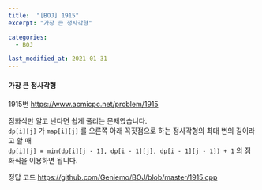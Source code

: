 ```yaml
---
title:  "[BOJ] 1915"
excerpt: "가장 큰 정사각형"

categories:
  - BOJ

last_modified_at: 2021-01-31
---
```


#### 가장 큰 정사각형

1915번 <https://www.acmicpc.net/problem/1915>

점화식만 알고 난다면 쉽게 풀리는 문제였습니다.<br>
`dp[i][j]` 가 `map[i][j]` 를 오른쪽 아래 꼭짓점으로 하는 정사각형의 최대 변의 길이라고 할 때<br>
`dp[i][j] = min(dp[i][j - 1], dp[i - 1][j], dp[i - 1][j - 1]) + 1` 의 점화식을 이용하면 됩니다.<br>

정답 코드 <https://github.com/Geniemo/BOJ/blob/master/1915.cpp>